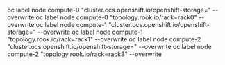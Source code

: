 oc label node compute-0 "cluster.ocs.openshift.io/openshift-storage=" --overwrite
oc label node compute-0 "topology.rook.io/rack=rack0" --overwrite
oc label node compute-1 "cluster.ocs.openshift.io/openshift-storage=" --overwrite
oc label node compute-1 "topology.rook.io/rack=rack1" --overwrite
oc label node compute-2 "cluster.ocs.openshift.io/openshift-storage=" --overwrite
oc label node compute-2 "topology.rook.io/rack=rack3" --overwrite